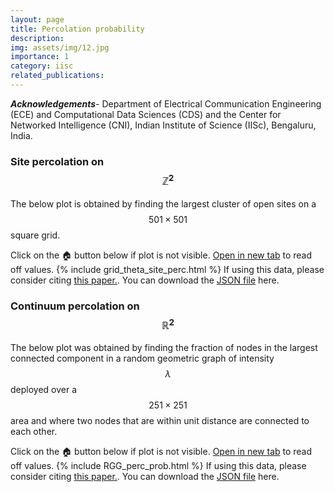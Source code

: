 ```yaml
---
layout: page
title: Percolation probability 
description: 
img: assets/img/12.jpg
importance: 1
category: iisc
related_publications: 
---
```

***Acknowledgements***- Department of Electrical Communication Engineering (ECE) and Computational Data Sciences (CDS) and the Center for Networked Intelligence (CNI), Indian Institute of Science (IISc), Bengaluru, India.
### Site percolation on $$\mathbb{Z}^2$$ 

The below plot is obtained by finding the largest cluster of open sites on a $$501 \times 501$$ square grid.

Click on the 🏠 button below if plot is not visible. <a href="/assets/plotly/grid_theta_site_perc.html">Open in new tab</a> to read off values.
{% include grid_theta_site_perc.html %}
If using this data, please consider citing <a href="https://ieeexplore.ieee.org/document/9246296">this paper.</a>. You can download the
<a href="/assets/json/theta_thetaplus.json"> JSON file</a> here.

### Continuum percolation on $$\mathbb{R}^2$$ 

The below plot was obtained by finding the fraction of nodes in the largest connected component in a random geometric graph of intensity $$\lambda$$ deployed over a $$251 \times 251$$ area and where two nodes that are within unit distance are connected to each other. 

Click on the 🏠 button below if plot is not visible. <a href="/assets/plotly/RGG_perc_prob.html">Open in new tab</a> to read off values.
{% include RGG_perc_prob.html %}
If using this data, please consider citing <a href="https://www.sciencedirect.com/science/article/abs/pii/S0166531623000135">this paper.</a>. You can download the
<a href="/assets/json/RGG_theta_lambda.json"> JSON file</a> here.
